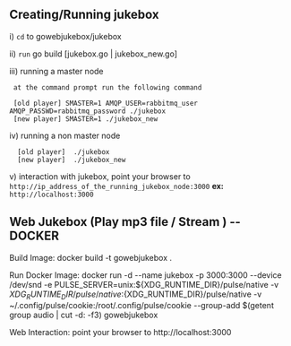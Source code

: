 Creating/Running jukebox
-----------------------
i)  `cd` to gowebjukebox/jukebox

ii) `run` go build [jukebox.go | jukebox_new.go]
  
iii) running a master node

     at the command prompt run the following command 
        
     [old player] SMASTER=1 AMQP_USER=rabbitmq_user AMQP_PASSWD=rabbitmq_password ./jukebox
     [new player] SMASTER=1 ./jukebox_new

iv)  running a non master node
        
      [old player]  ./jukebox
      [new player]  ./jukebox_new
          
 v) interaction with jukebox, point your browser to `http://ip_address_of_the_running_jukebox_node:3000` **ex:** `http://localhost:3000`


Web Jukebox (Play mp3 file / Stream ) -- DOCKER
-----------------------------------------------

Build Image:
  docker build -t gowebjukebox .
  
Run Docker Image:
  docker run -d --name jukebox -p 3000:3000 --device /dev/snd -e PULSE_SERVER=unix:${XDG_RUNTIME_DIR}/pulse/native -v ${XDG_RUNTIME_DIR}/pulse/native:${XDG_RUNTIME_DIR}/pulse/native -v ~/.config/pulse/cookie:/root/.config/pulse/cookie --group-add $(getent group audio | cut -d: -f3) gowebjukebox

Web Interaction:
  point your browser to http://localhost:3000
